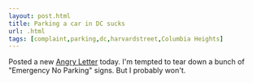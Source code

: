 ```yaml
---
layout: post.html
title: Parking a car in DC sucks
url: .html
tags: [complaint,parking,dc,harvardstreet,Columbia Heights]
---
```

Posted a new [Angry Letter](/node/889) today. I'm tempted to tear down a bunch of "Emergency No Parking" signs. But I probably won't.
